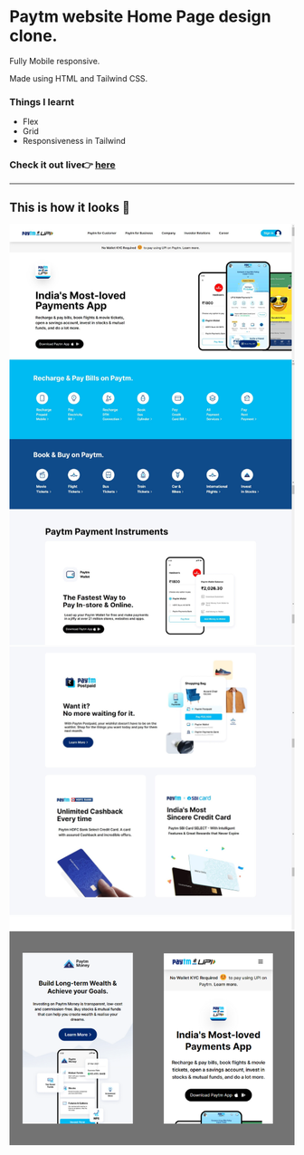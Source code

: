 # Paytm website Home Page design clone.

Fully Mobile responsive.

Made using HTML and Tailwind CSS.

### Things I learnt
- Flex
- Grid
- Responsiveness in Tailwind

### Check it out live👉 [here](https://paytmkaro.netlify.app/)
-----
## This is how it looks 👀
![Preview1](./preview1.jpg)
![Preview2](./preview2.jpg)
![Mobile Preview2](./mobile_preview.png)
